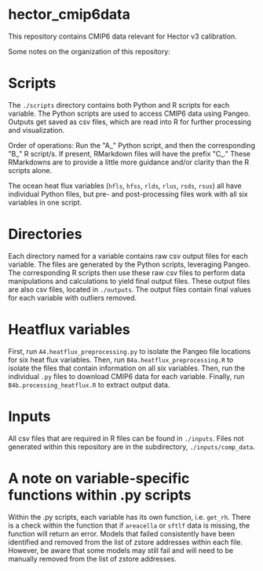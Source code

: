 # hector_cmip6data
This repository contains CMIP6 data relevant for Hector v3 calibration.

Some notes on the organization of this repository:

# Scripts
The `./scripts` directory contains both Python and R scripts for each variable. The Python scripts are used to access CMIP6 data using Pangeo. Outputs get saved as csv files, which are read into R for further processing and visualization. 

Order of operations: Run the "A_" Python script, and then the corresponding "B_" R script/s. If present, RMarkdown files will have the prefix "C_." These RMarkdowns are to provide a little more guidance and/or clarity than the R scripts alone. 

The ocean heat flux variables (`hfls`, `hfss`, `rlds`, `rlus`, `rsds`, `rsus`) all have individual Python files, but pre- and post-processing files work with all six variables in one script. 

# Directories
Each directory named for a variable contains raw csv output files for each variable. The files are generated by the Python scripts, leveraging Pangeo. The corresponding R scripts then use these raw csv files to perform data manipulations and calculations to yield final output files. These output files are also csv files, located in `./outputs`. The output files contain final values for each variable with outliers removed. 

# Heatflux variables
First, run `A4.heatflux_preprocessing.py` to isolate the Pangeo file locations for six heat flux variables. Then, run `B4a.heatflux_preprocessing.R` to isolate the files that contain information on all six variables. Then, run the individual `.py` files to download CMIP6 data for each variable. Finally, run `B4b.processing_heatflux.R` to extract output data. 

# Inputs
All csv files that are required in R files can be found in `./inputs`. Files not generated within this repository are in the subdirectory, `./inputs/comp_data`.

# A note on variable-specific functions within .py scripts
Within the .py scripts, each variable has its own function, i.e. `get_rh`. There is a check within the function that if `areacella` or `sftlf` data is missing, the function will return an error. Models that failed consistently have been identified and removed from the list of zstore addresses within each file. However, be aware that some models may still fail and will need to be manually removed from the list of zstore addresses.